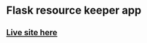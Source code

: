 # Flask resource keeper app

## [Live site here](https://resource-keeper-9faa6ecfb87f.herokuapp.com/)

